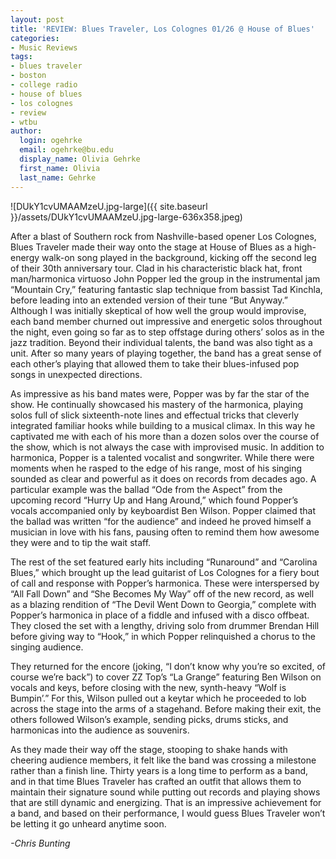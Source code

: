 ```yaml
---
layout: post
title: 'REVIEW: Blues Traveler, Los Colognes 01/26 @ House of Blues'
categories:
- Music Reviews
tags:
- blues traveler
- boston
- college radio
- house of blues
- los colognes
- review
- wtbu
author:
  login: ogehrke
  email: ogehrke@bu.edu
  display_name: Olivia Gehrke
  first_name: Olivia
  last_name: Gehrke
---
```

![DUkY1cvUMAAMzeU.jpg-large]({{ site.baseurl }}/assets/DUkY1cvUMAAMzeU.jpg-large-636x358.jpeg)

After a blast of Southern rock from Nashville-based opener Los Colognes, Blues Traveler made their way onto the stage at House of Blues as a high-energy walk-on song played in the background, kicking off the second leg of their 30th anniversary tour. Clad in his characteristic black hat, front man/harmonica virtuoso John Popper led the group in the instrumental jam “Mountain Cry,” featuring fantastic slap technique from bassist Tad Kinchla, before leading into an extended version of their tune “But Anyway.” Although I was initially skeptical of how well the group would improvise, each band member churned out impressive and energetic solos throughout the night, even going so far as to step offstage during others’ solos as in the jazz tradition. Beyond their individual talents, the band was also tight as a unit. After so many years of playing together, the band has a great sense of each other’s playing that allowed them to take their blues-infused pop songs in unexpected directions.

As impressive as his band mates were, Popper was by far the star of the show. He continually showcased his mastery of the harmonica, playing solos full of slick sixteenth-note lines and effectual tricks that cleverly integrated familiar hooks while building to a musical climax. In this way he captivated me with each of his more than a dozen solos over the course of the show, which is not always the case with improvised music. In addition to harmonica, Popper is a talented vocalist and songwriter. While there were moments when he rasped to the edge of his range, most of his singing sounded as clear and powerful as it does on records from decades ago. A particular example was the ballad “Ode from the Aspect” from the upcoming record “Hurry Up and Hang Around,” which found Popper’s vocals accompanied only by keyboardist Ben Wilson. Popper claimed that the ballad was written “for the audience” and indeed he proved himself a musician in love with his fans, pausing often to remind them how awesome they were and to tip the wait staff.   

The rest of the set featured early hits including “Runaround” and “Carolina Blues,” which brought up the lead guitarist of Los Colognes for a fiery bout of call and response with Popper’s harmonica. These were interspersed by “All Fall Down” and “She Becomes My Way” off of the new record, as well as a blazing rendition of “The Devil Went Down to Georgia,” complete with Popper’s harmonica in place of a fiddle and infused with a disco offbeat. They closed the set with a lengthy, driving solo from drummer Brendan Hill before giving way to “Hook,” in which Popper relinquished a chorus to the singing audience.

They returned for the encore (joking, “I don’t know why you’re so excited, of course we’re back”) to cover ZZ Top’s “La Grange” featuring Ben Wilson on vocals and keys, before closing with the new, synth-heavy “Wolf is Bumpin’.” For this, Wilson pulled out a keytar which he proceeded to lob across the stage into the arms of a stagehand. Before making their exit, the others followed Wilson’s example, sending picks, drums sticks, and harmonicas into the audience as souvenirs.

As they made their way off the stage, stooping to shake hands with cheering audience members, it felt like the band was crossing a milestone rather than a finish line. Thirty years is a long time to perform as a band, and in that time Blues Traveler has crafted an outfit that allows them to maintain their signature sound while putting out records and playing shows that are still dynamic and energizing. That is an impressive achievement for a band, and based on their performance, I would guess Blues Traveler won’t be letting it go unheard anytime soon.

_\-Chris Bunting_